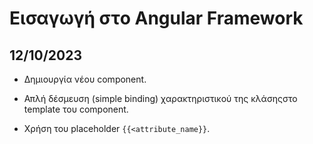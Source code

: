 # Εισαγωγή στo Angular Framework

## 12/10/2023

- Δημιουργία νέου component.

- Απλή δέσμευση (simple binding) χαρακτηριστικού της κλάσηςστο template του component. 

- Χρήση του placeholder `{{<attribute_name}}`.